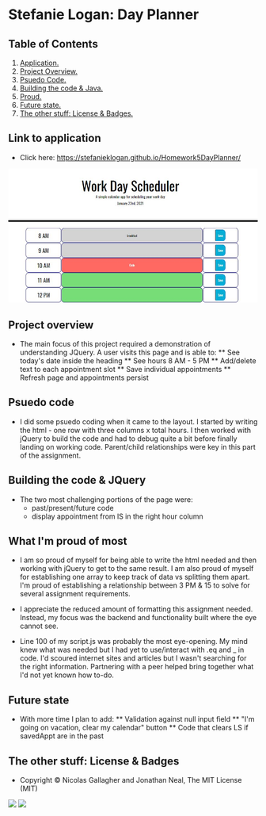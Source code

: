 # Stefanie Logan: Day Planner

## Table of Contents
1. [ Application. ](#application)
2. [ Project Overview. ](#overview)
3. [ Psuedo Code. ](#psuedo)
4. [ Building the code & Java. ](#code)
5. [ Proud. ](#proud)
6. [ Future state. ](#future)
7. [ The other stuff: License & Badges. ](#streetcred)


<a name="application"></a>
## Link to application

* Click here: https://stefanieklogan.github.io/Homework5DayPlanner/

![Homepage image](https://github.com/stefanieklogan/Homework5DayPlanner/blob/main/assets/photos/homepage.JPG)

<a name="overview"></a>
## Project overview

* The main focus of this project required a demonstration of understanding JQuery. A user visits this page and is able to:
** See today's date inside the heading
** See hours 8 AM - 5 PM
** Add/delete text to each appointment slot
** Save individual appointments
** Refresh page and appointments persist

<a name="psuedo"></a>
## Psuedo code

* I did some psuedo coding when it came to the layout. I started by writing the html - one row with three columns x total hours. I then worked with jQuery to build the code and had to debug quite a bit before finally landing on working code. Parent/child relationships were key in this part of the assignment.

<a name="code"></a>
## Building the code & JQuery

* The two most challenging portions of the page were:
    * past/present/future code
    * display appointment from lS in the right hour column

<a name="proud"></a>
## What I'm proud of most

* I am so proud of myself for being able to write the html needed and then working with jQuery to get to the same result. I am also proud of myself for establishing one array to keep track of data vs splitting them apart. I'm proud of establishing a relationship between 3 PM & 15 to solve for several assignment requirements.

* I appreciate the reduced amount of formatting this assignment needed. Instead, my focus was the backend and functionality built where the eye cannot see.

* Line 100 of my script.js was probably the most eye-opening. My mind knew what was needed but I had yet to use/interact with .eq and _ in code. I'd scoured internet sites and articles but I wasn't searching for the right information. Partnering with a peer helped bring together what I'd not yet known how to-do.

<a name="future"></a>
## Future state

* With more time I plan to add: 
** Validation against null input field
** "I'm going on vacation, clear my calendar" button
** Code that clears LS if savedAppt are in the past

<a name="streetcred"></a>
## The other stuff: License & Badges

* Copyright © Nicolas Gallagher and Jonathan Neal, The MIT License (MIT)

<img src="https://img.shields.io/badge/html5%20-%23E34F26.svg?&style=for-the-badge&logo=html5&logoColor=white"/>

<img src="https://img.shields.io/badge/css3%20-%231572B6.svg?&style=for-the-badge&logo=css3&logoColor=white"/>
